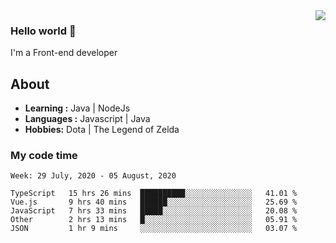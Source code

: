 <img align='right' src="https://github-readme-stats.vercel.app/api?username=jumodada&show_icons=true&theme=vue">

### Hello world 👋

I'm a Front-end developer 
    
## About
-  **Learning :** Java | NodeJs
-  **Languages :** Javascript | Java
-  **Hobbies:** Dota | The Legend of Zelda

### My code time

<!--START_SECTION:waka-->
```text
Week: 29 July, 2020 - 05 August, 2020

TypeScript   15 hrs 26 mins  ██████████░░░░░░░░░░░░░░░   41.01 % 
Vue.js       9 hrs 40 mins   ██████░░░░░░░░░░░░░░░░░░░   25.69 % 
JavaScript   7 hrs 33 mins   █████░░░░░░░░░░░░░░░░░░░░   20.08 % 
Other        2 hrs 13 mins   █░░░░░░░░░░░░░░░░░░░░░░░░   05.91 % 
JSON         1 hr 9 mins     ░░░░░░░░░░░░░░░░░░░░░░░░░   03.07 %
```
<!--END_SECTION:waka-->
